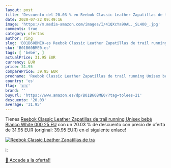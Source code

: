 ```yaml
---
layout: post
title: 'Descuento del 20.03 % en Reebok Classic Leather Zapatillas de tra'
date: 2020-07-22 09:49:16
image: 'https://m.media-amazon.com/images/I/41QXcYa99AL._SL400_.jpg'
comments: true
category: ofertas
author: ring
slug: 'B01B60BME0-es Reebok Classic Leather Zapatillas de trail running Unisex...'
sku: 'B01B60BME0-es'
tags: [ 'bebé', ]
actualPrice: 31.95 EUR
currency: EUR
price: 31.95
comparePrice: 39.95 EUR
prodname: 'Reebok Classic Leather Zapatillas de trail running Unisex bebé  Blanco  White 000   25 EU'
country: 'es'
flag: '🇪🇸'
brand: ''
buyurl: 'https://www.amazon.es/dp/B01B60BME0/?tag=tolees-21'
descuento: '20.03'
average: '31.95'
---
```


Tienes [Reebok Classic Leather Zapatillas de trail running Unisex bebé  Blanco  White 000   25 EU](https://www.amazon.es/dp/B01B60BME0/?tag=tolees-21) con un 20.03 % de descuento con precio de oferta de 31.95 EUR (original: 39.95 EUR) en el siguiente enlace!

[![Reebok Classic Leather Zapatillas de tra](https://m.media-amazon.com/images/I/41QXcYa99AL._SL400_.jpg)](https://www.amazon.es/dp/B01B60BME0/?tag=tolees-21)

ℹ️:


[🛒 Accede a la oferta!!](https://www.amazon.es/dp/B01B60BME0/?tag=tolees-21)
